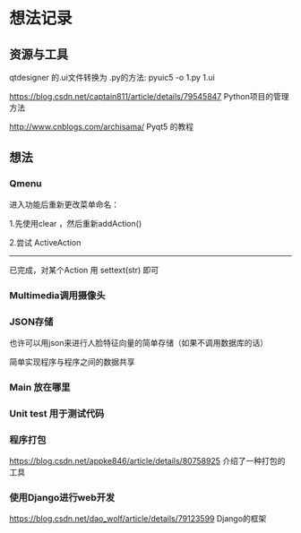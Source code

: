 # 想法记录

## 资源与工具

qtdesigner 的.ui文件转换为 .py的方法: pyuic5 -o 1.py 1.ui 

 https://blog.csdn.net/captain811/article/details/79545847 Python项目的管理方法

http://www.cnblogs.com/archisama/ Pyqt5 的教程



## 想法



### Qmenu

 进入功能后重新更改菜单命名：

1.先使用clear ，然后重新addAction()

2.尝试 ActiveAction

-----------------

已完成，对某个Action 用 settext(str) 即可



### Multimedia调用摄像头





### JSON存储

也许可以用json来进行人脸特征向量的简单存储（如果不调用数据库的话）

简单实现程序与程序之间的数据共享



### Main 放在哪里



### Unit test 用于测试代码



### 程序打包

https://blog.csdn.net/appke846/article/details/80758925 介绍了一种打包的工具



### 使用Django进行web开发

https://blog.csdn.net/dao_wolf/article/details/79123599 Django的框架




